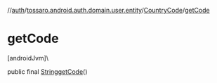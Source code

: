 //[auth](../../../index.md)/[tossaro.android.auth.domain.user.entity](../index.md)/[CountryCode](index.md)/[getCode](get-code.md)

# getCode

[androidJvm]\

public final [String](https://developer.android.com/reference/kotlin/java/lang/String.html)[getCode](get-code.md)()
